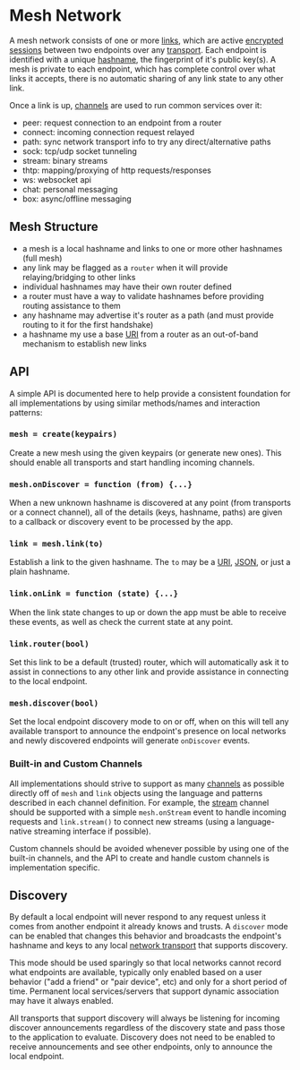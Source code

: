 Mesh Network
============

A mesh network consists of one or more [links](link.md), which are active [encrypted sessions](e3x/) between two endpoints over any [transport](transports/).  Each endpoint is identified with a unique [hashname](hashname.md), the fingerprint of it's public key(s).  A mesh is private to each endpoint, which has complete control over what links it accepts, there is no automatic sharing of any link state to any other link.

Once a link is up, [channels](channels/) are used to run common services over it:

  * peer: request connection to an endpoint from a router
  * connect: incoming connection request relayed
  * path: sync network transport info to try any direct/alternative paths
  * sock: tcp/udp socket tunneling 
  * stream: binary streams
  * thtp: mapping/proxying of http requests/responses
  * ws: websocket api
  * chat: personal messaging
  * box: async/offline messaging

## Mesh Structure

* a mesh is a local hashname and links to one or more other hashnames (full mesh)
* any link may be flagged as a `router` when it will provide relaying/bridging to other links
* individual hashnames may have their own router defined
* a router must have a way to validate hashnames before providing routing assistance to them
* any hashname may advertise it's router as a path (and must provide routing to it for the first handshake)
* a hashname my use a base [URI](uri.md) from a router as an out-of-band mechanism to establish new links

## API

A simple API is documented here to help provide a consistent foundation for all implementations by using similar methods/names and interaction patterns:


### `mesh = create(keypairs)`

Create a new mesh using the given keypairs (or generate new ones).  This should enable all transports and start handling incoming channels.

### `mesh.onDiscover = function (from) {...}`

When a new unknown hashname is discovered at any point (from transports or a connect channel), all of the details (keys, hashname, paths) are given to a callback or discovery event to be processed by the app.

### `link = mesh.link(to)`

Establish a link to the given hashname.  The `to` may be a [URI](uri.md), [JSON](json.md), or just a plain hashname.

### `link.onLink = function (state) {...}`

When the link state changes to up or down the app must be able to receive these events, as well as check the current state at any point.

### `link.router(bool)`

Set this link to be a default (trusted) router, which will automatically ask it to assist in connections to any other link and provide assistance in connecting to the local endpoint.

### `mesh.discover(bool)`

Set the local endpoint discovery mode to on or off, when on this will tell any available transport to announce the endpoint's presence on local networks and newly discovered endpoints will generate `onDiscover` events.

### Built-in and Custom Channels

All implementations should strive to support as many [channels](channels/) as possible directly off of `mesh` and `link` objects using the language and patterns described in each channel definition.  For example, the [stream](channels/stream.md) channel should be supported with a simple `mesh.onStream` event to handle incoming requests and `link.stream()` to connect new streams (using a language-native streaming interface if possible).

Custom channels should be avoided whenever possible by using one of the built-in channels, and the API to create and handle custom channels is implementation specific.

## Discovery

By default a local endpoint will never respond to any request unless it comes from another endpoint it already knows and trusts.  A `discover` mode can be enabled that changes this behavior and broadcasts the endpoint's hashname and keys to any local [network transport](transports/) that supports discovery.

This mode should be used sparingly so that local networks cannot record what endpoints are available, typically only enabled based on a user behavior ("add a friend" or "pair device", etc) and only for a short period of time.  Permanent local services/servers that support dynamic association may have it always enabled.

All transports that support discovery will always be listening for incoming discover announcements regardless of the discovery state and pass those to the application to evaluate.  Discovery does not need to be enabled to receive announcements and see other endpoints, only to announce the local endpoint.

